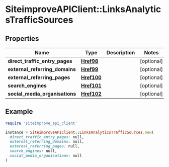 # SiteimproveAPIClient::LinksAnalyticsTrafficSources

## Properties

| Name | Type | Description | Notes |
| ---- | ---- | ----------- | ----- |
| **direct_traffic_entry_pages** | [**Href98**](Href98.md) |  | [optional] |
| **external_referring_domains** | [**Href99**](Href99.md) |  | [optional] |
| **external_referring_pages** | [**Href100**](Href100.md) |  | [optional] |
| **search_engines** | [**Href101**](Href101.md) |  | [optional] |
| **social_media_organisations** | [**Href102**](Href102.md) |  | [optional] |

## Example

```ruby
require 'siteimprove_api_client'

instance = SiteimproveAPIClient::LinksAnalyticsTrafficSources.new(
  direct_traffic_entry_pages: null,
  external_referring_domains: null,
  external_referring_pages: null,
  search_engines: null,
  social_media_organisations: null
)
```

